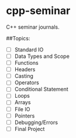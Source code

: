 # cpp-seminar
C++ seminar journals.

##Topics:

- [ ] Standard IO
- [ ] Data Types and Scope
- [ ] Functions
- [ ] Headers
- [ ] Casting
- [ ] Operators
- [ ] Conditional Statement
- [ ] Loops
- [ ] Arrays
- [ ] File IO
- [ ] Pointers
- [ ] Debugging/Errors
- [ ] Final Project
